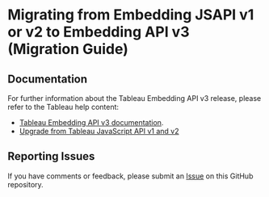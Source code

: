 # Migrating from Embedding JSAPI v1 or v2 to Embedding API v3 (Migration Guide)

## Documentation

For further information about the Tableau Embedding API v3 release, please refer to the Tableau help content:

* [Tableau Embedding API v3 documentation](https://help.tableau.com/current/api/embedding_api/en-us/index.html).
* [Upgrade from Tableau JavaScript API v1 and v2](https://help.tableau.com/current/api/embedding_api/en-us/docs/embedding_api_migration_guide.html)

## Reporting Issues

If you have comments or feedback, please submit an [Issue](https://github.com/tableau/embedding-api-v3-guide/issues) on this GitHub repository.
